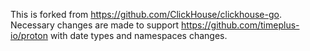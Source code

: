 This is forked from https://github.com/ClickHouse/clickhouse-go. Necessary changes are made to support https://github.com/timeplus-io/proton with date types and namespaces changes.

